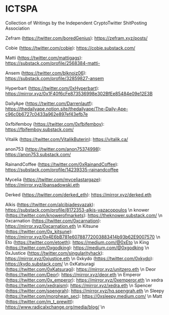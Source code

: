 # ICTSPA
Collection of Writings by the Independent CryptoTwitter ShitPosting Association

Zefram (https://twitter.com/boredGenius): https://zefram.xyz/posts/

Cobie (https://twitter.com/cobie): https://cobie.substack.com/

Matti (https://twitter.com/mattigags): https://substack.com/profile/2568384-matti- 

Ansem (https://twitter.com/blknoiz06): https://substack.com/profile/32859827-ansem

Hyperbart (https://twitter.com/0xHyperbart): https://mirror.xyz/0x1F40f6cFe873536998e302BfEe85484e09e12E3B

DailyApe (https://twitter.com/Darrenlautf): https://thedailyape.notion.site/thedailyape/The-Daily-Ape-c96c0b6727c0433a962e897ef43efb7e

0xfbifemboy (https://twitter.com/0xfbifemboy): https://fbifemboy.substack.com/

Vitalik (https://twitter.com/VitalikButerin): https://vitalik.ca/

anon753 (https://twitter.com/anon75374998): https://anon753.substack.com/

RainandCoffee (https://twitter.com/0xRainandCoffee): https://substack.com/profile/14239335-rainandcoffee

Mycelia (https://twitter.com/myceliastargaze): https://mirror.xyz/ibansadowski.eth

Derked (https://twitter.com/derked_eth): https://mirror.xyz/derked.eth

Alkis (https://twitter.com/alcibiadesvazak): https://substack.com/profile/8172353-alkis-vazacopoulos \n
knower (https://twitter.com/knowerofmarkets): https://theknower.substack.com/ \n
0xcarnation (https://twitter.com/0xcarnation): https://mirror.xyz/0xcarnation.eth \n
Kitsune (https://twitter.com/0x_kitsune): https://mirror.xyz/0x4E6bB781e60788772003883414b93b62E9007570 \n
Eto (https://twitter.com/etoeth): https://medium.com/@0xEto \n
King (https://twitter.com/0xgodking): https://medium.com/@0xgodking \n
0xJustice (https://twitter.com/singularityhack): https://mirror.xyz/0xjustice.eth \n
0xkydo (https://twitter.com/0xkydo): https://kydo.substack.com/ \n
0xKatsuragi (https://twitter.com/0xKatsuragi): https://mirror.xyz/unitzero.eth \n
Deor (https://twitter.com/Deor): https://mirror.xyz/deor.eth \n
Emperor (https://twitter.com/0x_emperor): https://mirror.xyz/0xemperor.eth \n
xedra (https://twitter.com/xedraism): https://mirror.xyz/xedra.eth \n
Spencer (https://twitter.com/spengrah): https://mirror.xyz/hq.spengrah.eth \n
Sleepy (https://twitter.com/morphean_sec): https://0xsleepy.medium.com/ \n
Matt (https://twitter.com/m_t_prewitt): https://www.radicalxchange.org/media/blog/ \n


